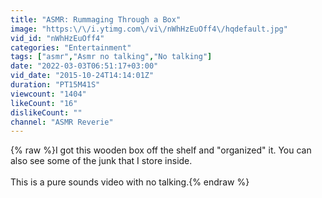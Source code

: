 ```yaml
---
title: "ASMR: Rummaging Through a Box"
image: "https:\/\/i.ytimg.com\/vi\/nWhHzEuOff4\/hqdefault.jpg"
vid_id: "nWhHzEuOff4"
categories: "Entertainment"
tags: ["asmr","Asmr no talking","No talking"]
date: "2022-03-03T06:51:17+03:00"
vid_date: "2015-10-24T14:14:01Z"
duration: "PT15M41S"
viewcount: "1404"
likeCount: "16"
dislikeCount: ""
channel: "ASMR Reverie"
---
```

{% raw %}I got this wooden box off the shelf and &quot;organized&quot; it. You can also see some of the junk that I store inside. <br /><br />This is a pure sounds video with no talking.{% endraw %}
